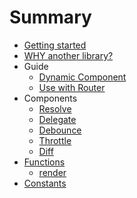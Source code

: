 # Summary

* [Getting started](README.md)
* [WHY another library?](docs/why.md)
* Guide
  * [Dynamic Component ](docs/dynamic-component.md)
  * [Use with Router](docs/use-with-router.md)
* Components  
  * [Resolve](docs/Resolve.md)
  * [Delegate](docs/Delegate.md)
  * [Debounce](docs/Debounce.md)
  * [Throttle](docs/Throttle.md)
  * [Diff](docs/Diff.md)
* [Functions](functions.md)
  * [render](docs/functions/render.md)
* [Constants](docs/constans.md)

